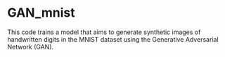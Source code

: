# GAN_mnist
 This code trains a model that aims to generate synthetic images of handwritten digits in the MNIST dataset using the Generative Adversarial Network (GAN).
